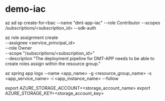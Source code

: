 # demo-iac

az ad sp create-for-rbac --name "dmt-app-iac" --role Contributor --scopes /subscriptions/<subscription_id> --sdk-auth

az role assignment create \
  --assignee <service_principal_id> \
  --role Owner \
  --scope "/subscriptions/<subscription_id>" \
  --description "The deployment pipeline for DMT-APP needs to be able to create roles assign within the resource group."

az spring app logs --name <app_name> -g <resource_group_name> -s <app_service_name> -i <app_instance_name> --follow

export AZURE_STORAGE_ACCOUNT=<storage_account_name>
export AZURE_STORAGE_KEY=<storage_account_key>